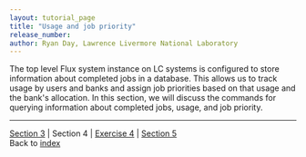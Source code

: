 ```yaml
---
layout: tutorial_page
title: "Usage and job priority"
release_number:
author: Ryan Day, Lawrence Livermore National Laboratory
---
```


The top level Flux system instance on LC systems is configured to store information about completed jobs in a database. This allows us to track usage by users and banks and assign job priorities based on that usage and the bank's allocation. In this section, we will discuss the commands for querying information about completed jobs, usage, and job priority.

---
[Section 3](/flux/section3) | Section 4 | [Exercise 4](/flux/exercise4) | [Section 5](/flux/section5)  
Back to [index](/flux/index)
